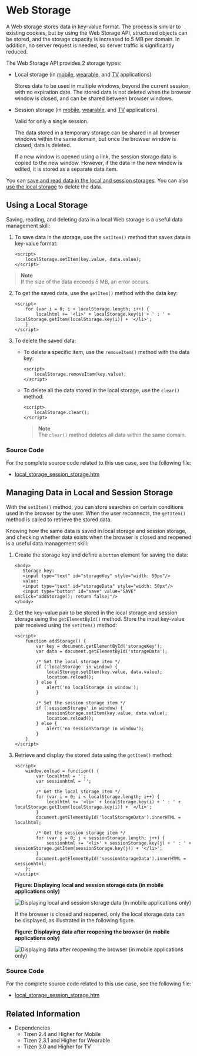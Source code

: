 # Web Storage

A Web storage stores data in key-value format. The process is similar to existing cookies, but by using the Web Storage API, structured objects can be stored, and the storage capacity is increased to 5 MB per domain. In addition, no server request is needed, so server traffic is significantly reduced.

The Web Storage API provides 2 storage types:

-   Local storage (in [mobile](http://www.w3.org/TR/2015/CR-webstorage-20150609/#the-localstorage-attribute), [wearable](http://www.w3.org/TR/2011/WD-webstorage-20110901/#the-localstorage-attribute), and [TV](http://www.w3.org/TR/2015/CR-webstorage-20150609/#the-localstorage-attribute) applications)

    Stores data to be used in multiple windows, beyond the current session, with no expiration date. The stored data is not deleted when the browser window is closed, and can be shared between browser windows.

-   Session storage (in [mobile](http://www.w3.org/TR/2015/CR-webstorage-20150609/#the-sessionstorage-attribute), [wearable](http://www.w3.org/TR/2011/WD-webstorage-20110901/#the-sessionstorage-attribute), and [TV](http://www.w3.org/TR/2015/CR-webstorage-20150609/#the-sessionstorage-attribute) applications)

    Valid for only a single session.

    The data stored in a temporary storage can be shared in all browser windows within the same domain, but once the browser window is closed, data is deleted.

    If a new window is opened using a link, the session storage data is copied to the new window. However, if the data in the new window is edited, it is stored as a separate data item.

You can [save and read data in the local and session storages](#managing-data-in-local-and-session-storage). You can also [use the local storage](#using-a-local-storage) to delete the data.

## Using a Local Storage

Saving, reading, and deleting data in a local Web storage is a useful data management skill:

1. To save data in the storage, use the `setItem()` method that saves data in key-value format:

   ```
   <script>
       localStorage.setItem(key.value, data.value);
   </script>
   ```

 > **Note**  
 > If the size of the data exceeds 5 MB, an error occurs.

2. To get the saved data, use the `getItem()` method with the data key:

   ```
   <script>
       for (var i = 0; i < localStorage.length; i++) {
           localhtml += '<li>' + localStorage.key(i) + ' : ' + localStorage.getItem(localStorage.key(i)) + '</li>';
       }
   </script>
   ```

3. To delete the saved data:

   - To delete a specific item, use the `removeItem()` method with the data key:

     ```
     <script>
         localStorage.removeItem(key.value);
     </script>
     ```

   - To delete all the data stored in the local storage, use the `clear()` method:

     ```
     <script>
         localStorage.clear();
     </script>
     ```

		> **Note**  
		> The `clear()` method deletes all data within the same domain.

### Source Code

For the complete source code related to this use case, see the following file:

- [local_storage_session_storage.htm](http://download.tizen.org/misc/examples/w3c_html5/storage/web_storage)

## Managing Data in Local and Session Storage

With the `setItem()` method, you can store searches on certain conditions used in the browser by the user. When the user reconnects, the `getItem()` method is called to retrieve the stored data.

Knowing how the same data is saved in local storage and session storage, and checking whether data exists when the browser is closed and reopened is a useful data management skill:

1. Create the storage key and define a `button` element for saving the data:

   ```
   <body>
      Storage key:
      <input type="text" id="storageKey" style="width: 50px"/>
      value:
      <input type="text" id="storageData" style="width: 50px"/>
      <input type="button" id="save" value="SAVE" onclick="addStorage(); return false;"/>
   </body>
   ```

2. Get the key-value pair to be stored in the local storage and session storage using the `getElementById()` method. Store the input key-value pair received using the `setItem()` method:

   ```
   <script>
       function addStorage() {
           var key = document.getElementById('storageKey');
           var data = document.getElementById('storageData');

           /* Set the local storage item */
           if ('localStorage' in window) {
               localStorage.setItem(key.value, data.value);
               location.reload();
           } else {
               alert('no localStorage in window');
           }

           /* Set the session storage item */
           if ('sessionStorage' in window) {
               sessionStorage.setItem(key.value, data.value);
               location.reload();
           } else {
               alert('no sessionStorage in window');
           }
       }
   </script>
   ```

3. Retrieve and display the stored data using the `getItem()` method:

   ```
   <script>
       window.onload = function() {
           var localhtml = '';
           var sessionhtml = '';

           /* Get the local storage item */
           for (var i = 0; i < localStorage.length; i++) {
               localhtml += '<li>' + localStorage.key(i) + ' : ' + localStorage.getItem(localStorage.key(i)) + '</li>';
           }
           document.getElementById('localStorageData').innerHTML = localhtml;

           /* Get the session storage item */
           for (var j = 0; j < sessionStorage.length; j++) {
               sessionhtml += '<li>' + sessionStorage.key(j) + ' : ' + sessionStorage.getItem(sessionStorage.key(j)) + '</li>';
           }
           document.getElementById('sessionStorageData').innerHTML = sessionhtml;
       };
   </script>
   ```

   **Figure: Displaying local and session storage data (in mobile applications only)**

   ![Displaying local and session storage data (in mobile applications only)](./media/web_storage1.png)

   If the browser is closed and reopened, only the local storage data can be displayed, as illustrated in the following figure.

   **Figure: Displaying data after reopening the browser (in mobile applications only)**

   ![Displaying data after reopening the browser (in mobile applications only)](./media/web_storage2.png)

### Source Code

For the complete source code related to this use case, see the following file:

- [local_storage_session_storage.htm](http://download.tizen.org/misc/examples/w3c_html5/storage/web_storage)

## Related Information
* Dependencies
  - Tizen 2.4 and Higher for Mobile
  - Tizen 2.3.1 and Higher for Wearable
  - Tizen 3.0 and Higher for TV
